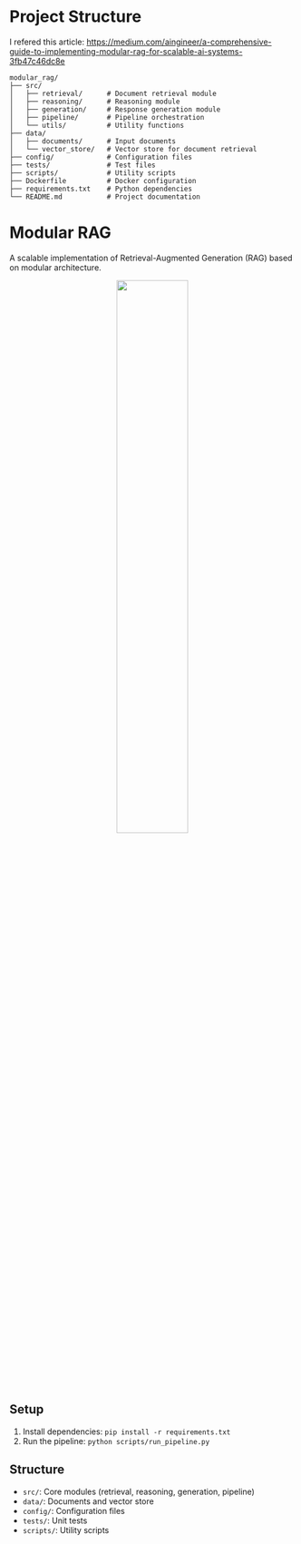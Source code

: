 # Project Structure
I refered this article: https://medium.com/aingineer/a-comprehensive-guide-to-implementing-modular-rag-for-scalable-ai-systems-3fb47c46dc8e


```
modular_rag/
├── src/
│   ├── retrieval/      # Document retrieval module
│   ├── reasoning/      # Reasoning module
│   ├── generation/     # Response generation module
│   ├── pipeline/       # Pipeline orchestration
│   └── utils/          # Utility functions
├── data/
│   ├── documents/      # Input documents
│   └── vector_store/   # Vector store for document retrieval
├── config/             # Configuration files
├── tests/              # Test files
├── scripts/            # Utility scripts
├── Dockerfile          # Docker configuration
├── requirements.txt    # Python dependencies
└── README.md           # Project documentation
```

# Modular RAG
A scalable implementation of Retrieval-Augmented Generation (RAG) based on modular architecture.

<p align="center">
  <img src="https://github.com/user-attachments/assets/13a00264-ccfc-4efe-93bf-4cd01076a7fe" width="50%" style="display: block; margin: 0 auto;" />
</p>



## Setup
1. Install dependencies: `pip install -r requirements.txt`
2. Run the pipeline: `python scripts/run_pipeline.py`

## Structure
- `src/`: Core modules (retrieval, reasoning, generation, pipeline)
- `data/`: Documents and vector store
- `config/`: Configuration files
- `tests/`: Unit tests
- `scripts/`: Utility scripts
